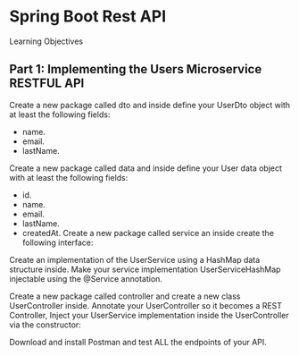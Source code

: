 # Spring Boot Rest API
Learning Objectives

## Part 1: Implementing the Users Microservice RESTFUL API

Create a new package called dto and inside define your UserDto object with at least the following fields:

- name.
- email.
- lastName.

Create a new package called data and inside define your User data object with at least the following fields:
- id.
- name.
- email.
- lastName.
- createdAt.
Create a new package called service an inside create the following interface:

Create an implementation of the UserService using a HashMap data structure inside.
Make your service implementation UserServiceHashMap injectable using the @Service annotation.

Create a new package called controller and create a new class UserController inside.
Annotate your UserController so it becomes a REST Controller, Inject your UserService implementation inside the UserController via the constructor:


Download and install Postman and test ALL the endpoints of your API.

